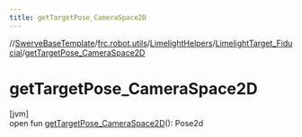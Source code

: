 ```yaml
---
title: getTargetPose_CameraSpace2D
---
```

//[SwerveBaseTemplate](../../../../index.html)/[frc.robot.utils](../../index.html)/[LimelightHelpers](../index.html)/[LimelightTarget_Fiducial](index.html)/[getTargetPose_CameraSpace2D](get-target-pose_-camera-space2-d.html)



# getTargetPose_CameraSpace2D



[jvm]\
open fun [getTargetPose_CameraSpace2D](get-target-pose_-camera-space2-d.html)(): Pose2d




